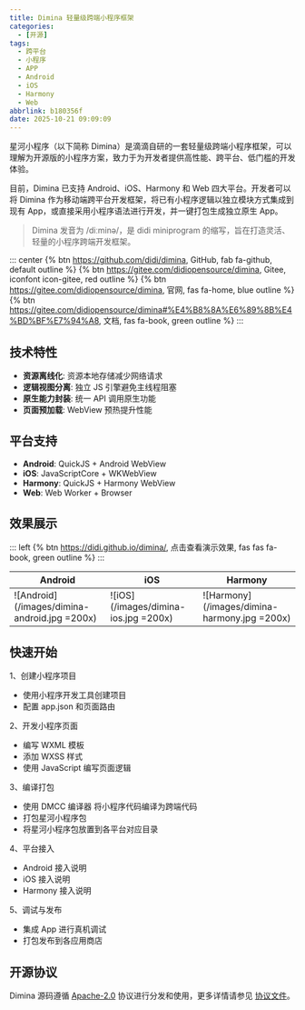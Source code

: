 ```yaml
---
title: Dimina 轻量级跨端小程序框架
categories:
  - [开源]
tags:
  - 跨平台
  - 小程序
  - APP
  - Android
  - iOS
  - Harmony
  - Web
abbrlink: b180356f
date: 2025-10-21 09:09:09
---
```


星河小程序（以下简称 Dimina）是滴滴自研的一套轻量级跨端小程序框架，可以理解为开源版的小程序方案，致力于为开发者提供高性能、跨平台、低门槛的开发体验。

目前，Dimina 已支持 Android、iOS、Harmony 和 Web 四大平台。开发者可以将 Dimina 作为移动端跨平台开发框架，将已有小程序逻辑以独立模块方式集成到现有 App，或直接采用小程序语法进行开发，并一键打包生成独立原生 App。

> Dimina 发音为 /diːminə/，是 didi miniprogram 的缩写，旨在打造灵活、轻量的小程序跨端开发框架。

::: center
{% btn https://github.com/didi/dimina, GitHub, fab fa-github, default outline %}
{% btn https://gitee.com/didiopensource/dimina, Gitee, iconfont icon-gitee, red outline %}
{% btn https://gitee.com/didiopensource/dimina, 官网, fas fa-home, blue outline %}
{% btn https://gitee.com/didiopensource/dimina#%E4%B8%8A%E6%89%8B%E4%BD%BF%E7%94%A8, 文档, fas fa-book, green outline %}
:::

## 技术特性

- **资源离线化**: 资源本地存储减少网络请求
- **逻辑视图分离**: 独立 JS 引擎避免主线程阻塞
- **原生能力封装**: 统一 API 调用原生功能
- **页面预加载**: WebView 预热提升性能

## 平台支持

- **Android**: QuickJS + Android WebView
- **iOS**: JavaScriptCore + WKWebView
- **Harmony**: QuickJS + Harmony WebView
- **Web**: Web Worker + Browser

## 效果展示

::: left
{% btn https://didi.github.io/dimina/, 点击查看演示效果, fas fas fa-book, green outline %}
:::

| Android | iOS | Harmony |
| --- |  --- |  --- |
| ![Android](/images/dimina-android.jpg =200x) | ![iOS](/images/dimina-ios.jpg =200x) | ![Harmony](/images/dimina-harmony.jpg =200x) |

## 快速开始

1、创建小程序项目

- 使用小程序开发工具创建项目
- 配置 app.json 和页面路由

2、开发小程序页面

- 编写 WXML 模板
- 添加 WXSS 样式
- 使用 JavaScript 编写页面逻辑

3、编译打包

- 使用 DMCC 编译器 将小程序代码编译为跨端代码
- 打包星河小程序包
- 将星河小程序包放置到各平台对应目录

4、平台接入

- Android 接入说明
- iOS 接入说明
- Harmony 接入说明

5、调试与发布

- 集成 App 进行真机调试
- 打包发布到各应用商店

## 开源协议

Dimina 源码遵循 [Apache-2.0](https://gitee.com/link?target=https%3A%2F%2Fopensource.org%2Flicense%2Fapache-2-0) 协议进行分发和使用，更多详情请参见 [协议文件](https://gitee.com/didiopensource/dimina/blob/main/LICENSE)。
